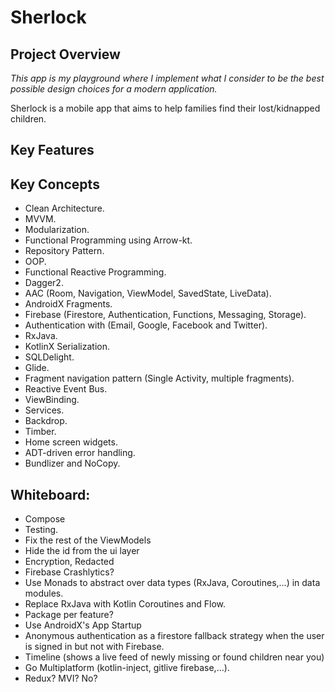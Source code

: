 # Sherlock

## Project Overview

*This app is my playground where I implement what I consider to be the
best possible design choices for a modern application.*

Sherlock is a mobile app that aims to help families find their
lost/kidnapped children.

## Key Features

## Key Concepts

- Clean Architecture.
- MVVM.
- Modularization.
- Functional Programming using Arrow-kt.
- Repository Pattern.
- OOP.
- Functional Reactive Programming.
- Dagger2.
- AAC (Room, Navigation, ViewModel, SavedState, LiveData).
- AndroidX Fragments.
- Firebase (Firestore, Authentication, Functions, Messaging, Storage).
- Authentication with (Email, Google, Facebook and Twitter).
- RxJava.
- KotlinX Serialization.
- SQLDelight.
- Glide.
- Fragment navigation pattern (Single Activity, multiple fragments).
- Reactive Event Bus.
- ViewBinding.
- Services.
- Backdrop.
- Timber.
- Home screen widgets.
- ADT-driven error handling.
- Bundlizer and NoCopy.

## Whiteboard:

- Compose
- Testing.
- Fix the rest of the ViewModels
- Hide the id from the ui layer
- Encryption, Redacted
- Firebase Crashlytics?
- Use Monads to abstract over data types (RxJava, Coroutines,...) in
  data modules.
- Replace RxJava with Kotlin Coroutines and Flow.
- Package per feature?
- Use AndroidX's App Startup
- Anonymous authentication as a firestore fallback strategy when the
  user is signed in but not with Firebase.
- Timeline (shows a live feed of newly missing or found children near
  you)
- Go Multiplatform (kotlin-inject, gitlive firebase,...).
- Redux? MVI? No?
